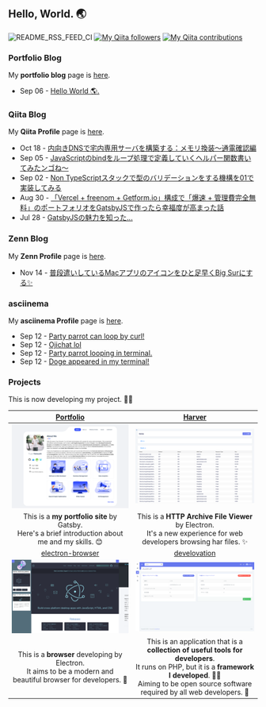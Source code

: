 ## Hello, World. 🌏

![README_RSS_FEED_CI](https://github.com/huuyafwww/huuyafwww/workflows/README_RSS_FEED_CI/badge.svg?branch=master)
[![My Qiita followers](https://qiita-badge.apiapi.app/s/huuya/posts.svg)](http://qiita.com/huuya)
[![My Qiita contributions](https://qiita-badge.apiapi.app/s/huuya/contributions.svg)](http://qiita.com/huuya)

### Portfolio Blog

My **portfolio blog** page is [here](https://huuya.ga/blog).

<!-- blog start -->
- Sep 06 - [Hello World 🌎. ](https://huuya.ga/blog/hello-world-fuya-blog)
<!-- blog end -->

### Qiita Blog

My **Qiita Profile** page is [here](https://qiita.com/huuya).

<!-- qiita start -->
- Oct 18 - [内向きDNSで宅内専用サーバを構築する：メモリ換装〜通電確認編](https://qiita.com/huuya/items/45a7c31409fdad0d7bf5)
- Sep 05 - [JavaScriptのbindをループ処理で定義していくヘルパー関数書いてみたンゴね〜](https://qiita.com/huuya/items/f69380195a5e0e730b75)
- Sep 02 - [Non TypeScriptスタックで型のバリデーションをする機構を01で実装してみる](https://qiita.com/huuya/items/a133497fa1a7cba192d7)
- Aug 30 - [「Vercel + freenom + Getform.io」構成で「爆速 + 管理費完全無料」のポートフォリオをGatsbyJSで作ったら幸福度が高まった話](https://qiita.com/huuya/items/a52609d5407ad873eaa2)
- Jul 28 - [GatsbyJSの魅力を知った...](https://qiita.com/huuya/items/2028ec526e14b031b17e)
<!-- qiita end -->

### Zenn Blog

My **Zenn Profile** page is [here](https://zenn.dev/huuya).


- Nov 14 - [普段遣いしているMacアプリのアイコンをひと足早くBig Surにする✨](https://zenn.dev/huuya/articles/e783c9d19f2aab67625d)


### asciinema

My **asciinema Profile** page is [here](https://asciinema.org/~huuya).

- Sep 12 - [Party parrot can loop by curl!](https://asciinema.org/a/359341)
- Sep 12 - [Ojichat lol](https://asciinema.org/a/359338)
- Sep 12 - [Party parrot looping in terminal.](https://asciinema.org/a/359396)
- Sep 12 - [Doge appeared in my terminal!](https://asciinema.org/a/359344)

### Projects

This is now developing my project. 👨‍💻

|[Portfolio](https://huuya.ga/)|[Harver](https://github.com/huuyafwww/harver)|
|:---:|:---:|
|<img src="https://raw.githubusercontent.com/huuyafwww/huuyafwww/master/portfolio_site.png">|<img src="https://raw.githubusercontent.com/huuyafwww/huuyafwww/master/harver.png">|
|This is a **my portfolio site** by Gatsby. <br> Here's a brief introduction about me and my skills. 😊|This is a **HTTP Archive File Viewer** by Electron. <br> It's a new experience for web developers browsing har files. ✨|
|[electron-browser](https://github.com/huuyafwww/electron-browser)|[develovation](https://github.com/huuyafwww/develovation-project)|
|<img src="https://raw.githubusercontent.com/huuyafwww/huuyafwww/master/electron-browser.png" >|<img src="https://raw.githubusercontent.com/huuyafwww/huuyafwww/master/develovation.png">|
|This is a **browser** developing by Electron. <br> It aims to be a modern and beautiful browser for developers. 🙌|This is an application that is a **collection of useful tools for developers**.<br>It runs on PHP, but it is a **framework I developed**. 👨‍💻<br>Aiming to be open source software required by all web developers. 🤝|
